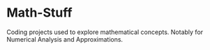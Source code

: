 # Math-Stuff
Coding projects used to explore mathematical concepts. Notably for Numerical Analysis and Approximations. 
